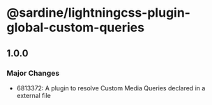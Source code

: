 # @sardine/lightningcss-plugin-global-custom-queries

## 1.0.0

### Major Changes

- 6813372: A plugin to resolve Custom Media Queries declared in a external file
